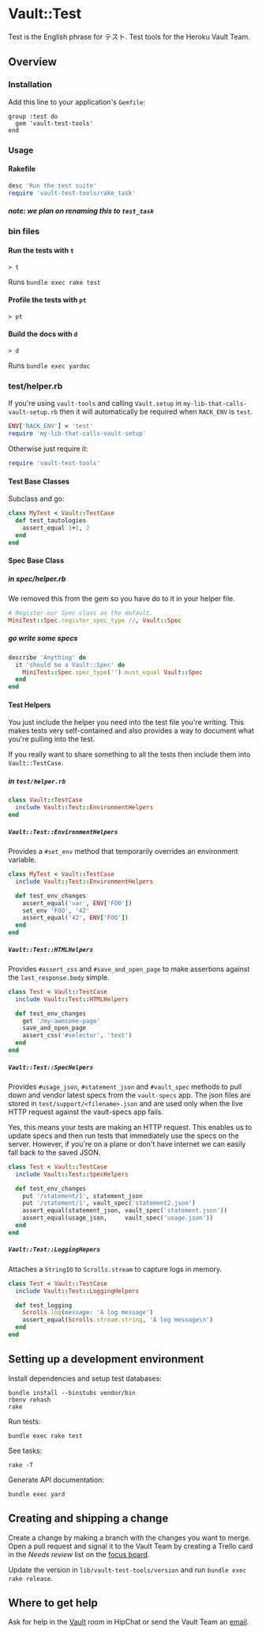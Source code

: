# Vault::Test

Test is the English phrase for テスト.  Test tools for the Heroku
Vault Team.

## Overview

### Installation

Add this line to your application's `Gemfile`:

    group :test do
      gem 'vault-test-tools'
    end

### Usage

#### Rakefile

```ruby
desc 'Run the test suite'
require 'vault-test-tools/rake_task'
```

##### note: we plan on renaming this to `test_task`

### bin files

#### Run the tests with `t`

    > t

Runs `bundle exec rake test`

#### Profile the tests with `pt`

    > pt

#### Build the docs with `d`

    > d

Runs `bundle exec yardoc`

### test/helper.rb

If you're using `vault-tools` and calling `Vault.setup` in
`my-lib-that-calls-vault-setup.rb` then it will automatically be
required when `RACK_ENV` is `test`.

```ruby
ENV['RACK_ENV'] = 'test'
require 'my-lib-that-calls-vault-setup'
```

Otherwise just require it:

```ruby
require 'vault-test-tools'
```

#### Test Base Classes

Subclass and go:

```ruby
class MyTest < Vault::TestCase
  def test_tautologies
    assert_equal 1+1, 2
  end
end
```

#### Spec Base Class

##### in spec/helper.rb

We removed this from the gem so you have do to it in your helper file.

```ruby
# Register our Spec class as the default.
MiniTest::Spec.register_spec_type //, Vault::Spec
```

##### go write some specs

```ruby
describe 'Anything' do
  it 'should be a Vault::Spec' do
    MiniTest::Spec.spec_type('').must_equal Vault::Spec
  end
end
```

#### Test Helpers

You just include the helper you need into the test file you're writing.
This makes tests very self-contained and also provides a way to document
what you're pulling into the test.

If you really want to share something to all the tests then include
them into `Vault::TestCase`.

##### in `test/helper.rb`

```ruby
class Vault::TestCase
  include Vault::Test::EnvironmentHelpers
end
```

##### `Vault::Test::EnvironmentHelpers`

Provides a `#set_env` method that temporarily overrides an environment
variable.

```ruby
class MyTest < Vault::TestCase
  include Vault::Test::EnvironmentHelpers

  def test_env_changes
    assert_equal('var', ENV['FOO'])
    set_env 'FOO', '42'
    assert_equal('42', ENV['FOO'])
  end
end
```

##### `Vault::Test::HTMLHelpers`

Provides `#assert_css` and `#save_and_open_page` to make assertions
against the `last_response.body` simple.

```ruby
class Test < Vault::TestCase
  include Vault::Test::HTMLHelpers

  def test_env_changes
    get '/my-awesome-page'
    save_and_open_page
    assert_css('#selector', 'text')
  end
end
```

##### `Vault::Test::SpecHelpers`

Provides `#usage_json`, `#statement_json` and `#vault_spec` methods to
pull down and vendor latest specs from the `vault-specs` app.  The
json files are stored in `test/support/<filename>.json` and are used
only when the live HTTP request against the vault-specs app fails.

Yes, this means your tests are making an HTTP request.  This enables
us to update specs and then run tests that immediately use the specs
on the server.  However, if you're on a plane or don't have internet
we can easily fall back to the saved JSON.

```ruby
class Test < Vault::TestCase
  include Vault::Test::SpecHelpers

  def test_env_changes
    put '/statement/1', statement_json
    put '/statement/1', vault_spec('statement2.json')
    assert_equal(statement_json, vault_spec('statement.json'))
    assert_equal(usage_json,     vault_spec('usage.json'))
  end
end
```

##### `Vault::Test::LoggingHepers`

Attaches a `StringIO` to `Scrolls.stream` to capture logs in memory.

```ruby
class Test < Vault::TestCase
  include Vault::Test::LoggingHelpers

  def test_logging
    Scrolls.log(message: 'A log message')
    assert_equal(Scrolls.stream.string, 'A log message\n')
  end
end
```

## Setting up a development environment

Install dependencies and setup test databases:

    bundle install --binstubs vendor/bin
    rbenv rehash
    rake

Run tests:

    bundle exec rake test

See tasks:

    rake -T

Generate API documentation:

    bundle exec yard

## Creating and shipping a change

Create a change by making a branch with the changes you want to merge.
Open a pull request and signal it to the Vault Team by creating a
Trello card in the *Needs review* list on the
[focus board](https://trello.com/b/mV7Qy3aq/vault-team-focus).

Update the version in `lib/vault-test-tools/version` and run
`bundle exec rake release`.

## Where to get help

Ask for help in the
[Vault](https://heroku.hipchat.com/rooms/show/175790/vault) room in
HipChat or send the Vault Team an
[email](https://groups.google.com/a/heroku.com/forum/#!forum/vault).
